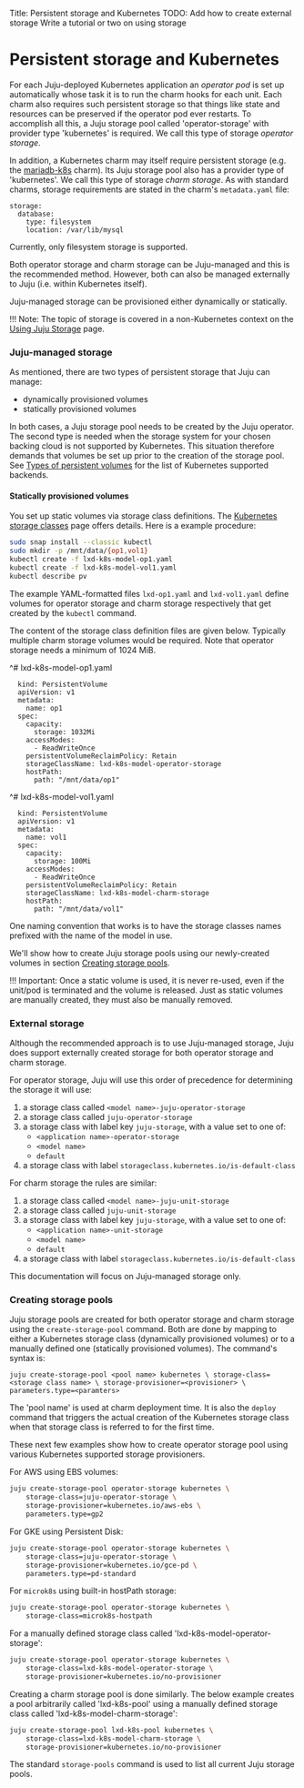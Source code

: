 Title: Persistent storage and Kubernetes
TODO:  Add how to create external storage
       Write a tutorial or two on using storage

# Persistent storage and Kubernetes

For each Juju-deployed Kubernetes application an *operator pod* is set up
automatically whose task it is to run the charm hooks for each unit. Each charm
also requires such persistent storage so that things like state and resources
can be preserved if the operator pod ever restarts. To accomplish all this, a
Juju storage pool called 'operator-storage' with provider type 'kubernetes' is
required. We call this type of storage *operator storage*.

In addition, a Kubernetes charm may itself require persistent storage (e.g.
the [mariadb-k8s][charm-store-staging-mariadb-k8s] charm). Its Juju storage
pool also has a provider type of 'kubernetes'. We call this type of
storage *charm storage*. As with standard charms, storage requirements are
stated in the charm's `metadata.yaml` file:

```no-highlight
storage:
  database:
    type: filesystem
    location: /var/lib/mysql
```

Currently, only filesystem storage is supported.

Both operator storage and charm storage can be Juju-managed and this is the
recommended method. However, both can also be managed externally to Juju (i.e.
within Kubernetes itself).

Juju-managed storage can be provisioned either dynamically or statically.

!!! Note:
    The topic of storage is covered in a non-Kubernetes context on the
    [Using Juju Storage][charms-storage] page.

### Juju-managed storage

As mentioned, there are two types of persistent storage that Juju can manage:

 - dynamically provisioned volumes
 - statically provisioned volumes

In both cases, a Juju storage pool needs to be created by the Juju operator.
The second type is needed when the storage system for your chosen backing cloud
is not supported by Kubernetes. This situation therefore demands that volumes
be set up prior to the creation of the storage pool. See
[Types of persistent volumes][upstream-kubernetes-volumes] for the list of
Kubernetes supported backends. 

#### Statically provisioned volumes

You set up static volumes via storage class definitions. The
[Kubernetes storage classes][upstream-kubernetes-classes] page offers details.
Here is a example procedure:

```bash
sudo snap install --classic kubectl
sudo mkdir -p /mnt/data/{op1,vol1}
kubectl create -f lxd-k8s-model-op1.yaml
kubectl create -f lxd-k8s-model-vol1.yaml
kubectl describe pv
```

The example YAML-formatted files `lxd-op1.yaml` and `lxd-vol1.yaml` define
volumes for operator storage and charm storage respectively that get created by
the `kubectl` command.

The content of the storage class definition files are given below. Typically
multiple charm storage volumes would be required. Note that operator storage
needs a minimum of 1024 MiB.

^# lxd-k8s-model-op1.yaml

      kind: PersistentVolume
      apiVersion: v1
      metadata:
        name: op1
      spec:
        capacity:
          storage: 1032Mi
        accessModes:
          - ReadWriteOnce
        persistentVolumeReclaimPolicy: Retain
        storageClassName: lxd-k8s-model-operator-storage
        hostPath:
          path: "/mnt/data/op1"

^# lxd-k8s-model-vol1.yaml

      kind: PersistentVolume
      apiVersion: v1
      metadata:
        name: vol1
      spec:
        capacity:
          storage: 100Mi
        accessModes:
          - ReadWriteOnce
        persistentVolumeReclaimPolicy: Retain
        storageClassName: lxd-k8s-model-charm-storage
        hostPath:
          path: "/mnt/data/vol1"

One naming convention that works is to have the storage classes names prefixed
with the name of the model in use.

We'll show how to create Juju storage pools using our newly-created volumes in
section [Creating storage pools][#creating-storage-pools].
 
!!! Important:
    Once a static volume is used, it is never re-used, even if the unit/pod is
    terminated and the volume is released. Just as static volumes are manually
    created, they must also be manually removed.
     
### External storage

Although the recommended approach is to use Juju-managed storage, Juju does
support externally created storage for both operator storage and charm storage.

For operator storage, Juju will use this order of precedence for determining
the storage it will use:

 1. a storage class called `<model name>-juju-operator-storage`
 1. a storage class called `juju-operator-storage`
 1. a storage class with label key `juju-storage`, with a value set to one of:
     - `<application name>-operator-storage`
     - `<model name>`
     - `default`
 1. a storage class with label `storageclass.kubernetes.io/is-default-class`

For charm storage the rules are similar:

 1. a storage class called `<model name>-juju-unit-storage`
 1. a storage class called `juju-unit-storage`
 1. a storage class with label key `juju-storage`, with a value set to one of:
     - `<application name>-unit-storage`
     - `<model name>`
     - `default`
 1. a storage class with label `storageclass.kubernetes.io/is-default-class`

This documentation will focus on Juju-managed storage only.

### Creating storage pools

Juju storage pools are created for both operator storage and charm storage
using the `create-storage-pool` command. Both are done by mapping to either a
Kubernetes storage class (dynamically provisioned volumes) or to a manually
defined one (statically provisioned volumes). The command's syntax is:

`juju create-storage-pool <pool name> kubernetes \
	storage-class=<storage class name> \
	storage-provisioner=<provisioner> \
	parameters.type=<paramters>`

The 'pool name' is used at charm deployment time. It is also the `deploy`
command that triggers the actual creation of the Kubernetes storage class when
that storage class is referred to for the first time.

These next few examples show how to create operator storage pool using various
Kubernetes supported storage provisioners.

For AWS using EBS volumes:

```bash
juju create-storage-pool operator-storage kubernetes \
	storage-class=juju-operator-storage \
	storage-provisioner=kubernetes.io/aws-ebs \
	parameters.type=gp2
```

For GKE using Persistent Disk:

```bash
juju create-storage-pool operator-storage kubernetes \
	storage-class=juju-operator-storage \
	storage-provisioner=kubernetes.io/gce-pd \
	parameters.type=pd-standard
```

For `microk8s` using built-in hostPath storage:

```bash
juju create-storage-pool operator-storage kubernetes \
	storage-class=microk8s-hostpath
```

For a manually defined storage class called 'lxd-k8s-model-operator-storage': 

```bash
juju create-storage-pool operator-storage kubernetes \
	storage-class=lxd-k8s-model-operator-storage \
	storage-provisioner=kubernetes.io/no-provisioner
```

Creating a charm storage pool is done similarly. The below example creates a
pool arbitrarily called 'lxd-k8s-pool' using a manually defined storage class
called 'lxd-k8s-model-charm-storage': 

```bash
juju create-storage-pool lxd-k8s-pool kubernetes \
	storage-class=lxd-k8s-model-charm-storage \
	storage-provisioner=kubernetes.io/no-provisioner
```

The standard `storage-pools` command is used to list all current Juju storage
pools.


<!-- LINKS -->

[charms-storage]: ./charms-storage.md
[upstream-kubernetes-volumes]: https://kubernetes.io/docs/concepts/storage/persistent-volumes/#types-of-persistent-volumes
[upstream-kubernetes-classes]: https://kubernetes.io/docs/concepts/storage/storage-classes/
[#creating-storage-pools]: #creating-storage-pools
[charm-store-staging-mariadb-k8s]: https://staging.jujucharms.com/u/wallyworld/mariadb-k8s/7
